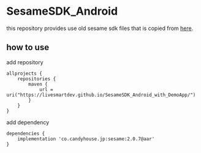 # SesameSDK_Android

this repository provides use old sesame sdk files that is copied from [here](https://github.com/CANDY-HOUSE/SesameSDK_Android_with_DemoApp/tree/5c3a51d3ea625e4338230c994b8b775bad9b17e4/SesameSDK_Android/).

## how to use

add repository

```
allprojects {
    repositories {
        maven {
            url = uri("https://livesmartdev.github.io/SesameSDK_Android_with_DemoApp/")
        }
    }
}
```

add dependency

```
dependencies {
    implementation 'co.candyhouse.jp:sesame:2.0.7@aar'
}
```